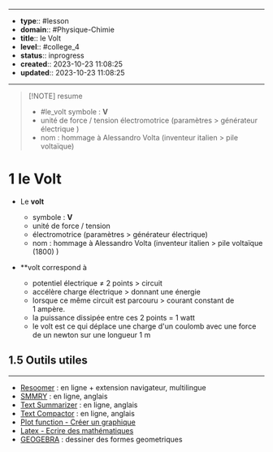 


---
- **type**:: #lesson
- **domain**:: #Physique-Chimie
- **title**:: le Volt
- **level**:: #college_4
- **status**:: inprogress
- **created**:: 2023-10-23 11:08:25
- **updated**:: 2023-10-23 11:08:25
---


> [!NOTE] resume
> - #le_volt symbole : **V**
> - unité de force / tension électromotrice (paramètres > générateur électrique )
> - nom : hommage à Alessandro Volta (inventeur italien > pile voltaïque)


# 1	le Volt

- Le **volt** 
	- symbole : **V**
	- unité de force / tension
	- électromotrice (paramètres > générateur électrique)
	- nom : hommage à Alessandro Volta (inventeur italien > pile voltaïque (1800) )

- **volt correspond à
	- potentiel électrique ≠ 2 points > circuit
	- accélère charge électrique > donnant une énergie
	- lorsque ce même circuit est parcouru > courant constant de 1 ampère.
	- la puissance dissipée entre ces 2 points = 1 watt
	- le volt est ce qui déplace une charge d'un coulomb avec une force de un newton sur une longueur 1 m


## 1.5	Outils utiles
---

-   [Resoomer](https://resoomer.com/fr) : en ligne + extension navigateur, multilingue
-   [SMMRY](https://smmry.com/) : en ligne, anglais
-   [Text Summarizer](http://textsummarization.net/text-summarizer) : en ligne, anglais
-   [Text Compactor](https://www.textcompactor.com/) : en ligne, anglais
- [Plot function - Créer un graphique](https://github.com/leonhma/obsidian-functionplot)
- [Latex - Ecrire des mathématiques](https://fr.wikibooks.org/wiki/LaTeX/%C3%89crire_des_math%C3%A9matiques)
- [GEOGEBRA](https://www.geogebra.org/geometry?lang=fr) : dessiner des formes geometriques 